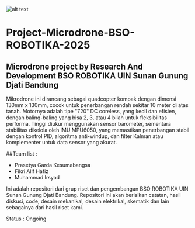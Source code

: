 ![alt text](https://github.com/PrasZ24/Project-Microdrone-BSO-ROBOTIKA-2025/blob/main/src/img/hassun%201.jpg?raw=true)

# Project-Microdrone-BSO-ROBOTIKA-2025
## Microdrone project by Research And Development BSO ROBOTIKA UIN Sunan Gunung Djati Bandung
Mikrodrone ini dirancang sebagai quadcopter kompak dengan dimensi 130mm x 130mm, cocok untuk penerbangan rendah sekitar 10 meter di atas tanah. Motornya adalah tipe "720" DC coreless, yang kecil dan efisien, dengan baling-baling yang bisa 2, 3, atau 4 bilah untuk fleksibilitas performa. Tinggi diukur menggunakan sensor barometer, sementara stabilitas dikelola oleh IMU MPU6050, yang memastikan penerbangan stabil dengan kontrol PID, algoritma anti-windup, dan filter Kalman atau komplementer untuk data sensor yang akurat.

##Team list :
  - Prasetya Garda Kesumabangsa
  - Fikri Alif Hafiz
  - Muhammad Irsyad

Ini adalah repositori dari grup riset dan pengembangan BSO ROBOTIKA UIN Sunan Gunung Djati Bandung. Repositori ini akan berisikan catatan, hasil diskusi, code, desain mekanikal, desain elektrikal, skematik dan lain sebagainya dari hasil riset kami.

Status : Ongoing
